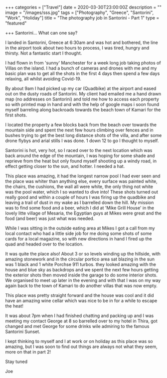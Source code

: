 +++
categories = ["Travel"]
date = 2020-03-30T23:00:00Z
description = ""
image = "/images/sss.jpg"
tags = ["Photography", "Greece", "Santorini", "Work", "Holiday"]
title = "The photography job in Santorini - Part 1"
type = "featured"

+++
Santorini... What can one say?

I landed in Santorini, Greece at 6:30am and was hot and bothered, the line in the airport took about two hours to process, I was tired, hungry and thirsty. Not a fantastic start I thought.

I had flown in from 'sunny' Manchester for a week long job taking photos of Villas on the island. I had a bunch of cameras and drones with me and my basic plan was to get all the shots in the first 4 days then spend a few days relaxing, all whilst avoiding Covid-19.

By about 9am I had picked up my car (Quadbike) at the airport and eased out on the dusty roads of Santorini. My client had emailed me a hand drawn map (no addresses on Santorini) and told me how to access each property so with printed map in hand and with the help of google maps i soon found myself barreling along backroads towards the beach town of Kamari for the first shots.

I located the property a few blocks back from the beach over towards the mountain side and spent the next few hours climbing over fences and in bushes trying to get the best long distance shots of the villa, and after some drone flybys and arial stills I was done. 1 down 12 to go I thought to myself.

Santorini is hot, very hot, so I raced over to the next location which was back around the edge of the mountain, I was hoping for some shade and reprieve from the heat but only found myself shooting up a windy road, in effect getting closer to the sun, and hotter. I needed a hat.

This place was amazing, it had the longest narrow pool I had ever seen and the place was whiter than anything else, every surface was painted white, the chairs, the cushions, the wall all were white, the only thing not white was the pool water, which I so wanted to dive into! These shots turned out really good and within a couple of hours I was firing up the quadbike and leaving a trail of dust in my wake as I barrelled down the hill. My mission  was to find some food and a beer, which I did at 'Mike Grill House' in the lovely litte village of Mesaria, the Egyptian guys at Mikes were great and the food (and beer) was just what was needed.

While I was sitting in the outside eating area at Mikes I got a call from my local contact who had a little side job for me doing some shots of some cards for a local magazine, so with new directions in hand I fired up the quad and headed over to the location.

It was quite the place also! About 3 or so levels winding up the hillside, with amazing stonework and in the circular portico area sat blazing in the sun was 1 black and 1 white Porchse 911 turbos. they looked amazing with the house and blue sky as backdrops and we spent the next few hours getting the exterior shots then moved inside the garage to do some interior shots. We organised to meet up later in the evening and with that I was on my way again back to the town of Kamari to do another villas that was now empty.

This place was pretty straight forward and the house was cool and it did have an amazing wine cellar which was nice to be in for a while to escape the heat!

It was about 7pm when I had finished chatting and packing up and I was meeting my contact George at 8 so barrelled over to my hotel in Thira, got changed and met George for some drinks wile admiring to the famous Santorini Sunset.

I kept thinking to myself and I at work or on holiday as this place was so amazing, but I was soon to find out things are always not what they seem, more on that in part 2!

Stay tuned

Joe